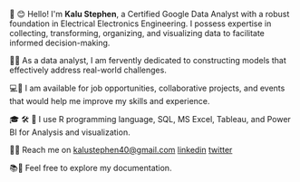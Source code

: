 👋 😊 Hello! I'm **Kalu Stephen**, a Certified Google Data Analyst with a robust foundation in Electrical Electronics Engineering. I possess expertise in collecting, transforming, organizing, and visualizing data to facilitate informed decision-making.


💙💓 As a data analyst, I am fervently dedicated to constructing models that effectively address real-world challenges.

💻🌿 I am available for job opportunities, collaborative projects, and events that would help me improve my skills and experience.

🎓 🛠️ 🧠 I use R programming language, SQL, MS Excel, Tableau, and Power BI for Analysis and visualization.

📧📱 Reach me on <kalustephen40@gmail.com> [linkedin](https://www.linkedin.com/in/kalustephen/) [twitter](https://twitter.com/kalusteven)

📚🔗 Feel free to explore my documentation.




